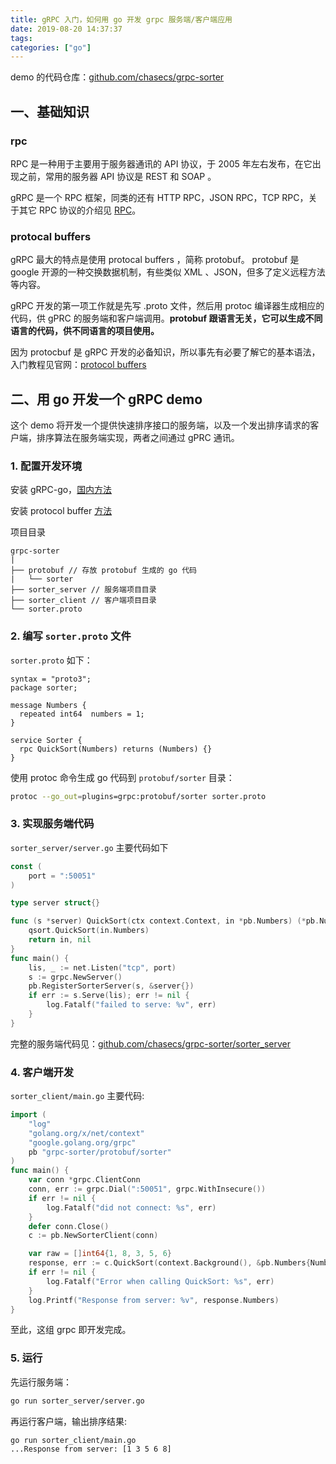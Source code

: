 ```yaml
---
title: gRPC 入门，如何用 go 开发 grpc 服务端/客户端应用
date: 2019-08-20 14:37:37
tags: 
categories: ["go"]
---
```


demo 的代码仓库：[github.com/chasecs/grpc-sorter](https://github.com/chasecs/grpc-sorter)

## 一、基础知识

### rpc

RPC 是一种用于主要用于服务器通讯的 API 协议，于 2005 年左右发布，在它出现之前，常用的服务器 API 协议是 REST 和 SOAP 。
<!--more-->

gRPC 是一个 RPC 框架，同类的还有 HTTP RPC，JSON RPC，TCP RPC，关于其它 RPC 协议的介绍见 [RPC](https://github.com/astaxie/build-web-application-with-golang/blob/master/zh/08.4.md)。

### protocal buffers

gRPC 最大的特点是使用 protocal buffers ，简称 protobuf。 protobuf 是 google 开源的一种交换数据机制，有些类似 XML 、JSON，但多了定义远程方法等内容。

gRPC 开发的第一项工作就是先写 .proto 文件，然后用 protoc 编译器生成相应的代码，供 gPRC 的服务端和客户端调用。**protobuf 跟语言无关，它可以生成不同语言的代码，供不同语言的项目使用。**

因为 protocbuf 是 gRPC 开发的必备知识，所以事先有必要了解它的基本语法，入门教程见官网：[protocol buffers](https://developers.google.com/protocol-buffers/docs/overview)

## 二、用 go 开发一个 gRPC demo

这个 demo 将开发一个提供快速排序接口的服务端，以及一个发出排序请求的客户端，排序算法在服务端实现，两者之间通过 gPRC 通讯。

### 1. 配置开发环境

安装 gRPC-go，[国内方法](https://grpc.io/docs/quickstart/go/)

安装 protocol buffer [方法](https://medium.com/@erika_dike/installing-the-protobuf-compiler-on-a-mac-a0d397af46b8)

项目目录

```
grpc-sorter
|
├── protobuf // 存放 protobuf 生成的 go 代码
|   └── sorter
├── sorter_server // 服务端项目目录
├── sorter_client // 客户端项目目录
└── sorter.proto 
```
### 2. 编写 `sorter.proto` 文件

`sorter.proto` 如下：

```
syntax = "proto3";
package sorter;

message Numbers {
  repeated int64  numbers = 1;
}

service Sorter {
  rpc QuickSort(Numbers) returns (Numbers) {}
}

```

使用 protoc 命令生成 go 代码到 `protobuf/sorter` 目录：

```sh
protoc --go_out=plugins=grpc:protobuf/sorter sorter.proto
```

### 3. 实现服务端代码

`sorter_server/server.go` 主要代码如下

```go
const (
	port = ":50051"
)

type server struct{}

func (s *server) QuickSort(ctx context.Context, in *pb.Numbers) (*pb.Numbers, error) {
	qsort.QuickSort(in.Numbers)
	return in, nil
}
func main() {
	lis, _ := net.Listen("tcp", port)
	s := grpc.NewServer()
	pb.RegisterSorterServer(s, &server{})
	if err := s.Serve(lis); err != nil {
		log.Fatalf("failed to serve: %v", err)
	}
}

```

完整的服务端代码见：[github.com/chasecs/grpc-sorter/sorter_server](https://github.com/chasecs/grpc-sorter/tree/master/sorter_server)

### 4. 客户端开发


`sorter_client/main.go` 主要代码:

```go
import (
	"log"
	"golang.org/x/net/context"
	"google.golang.org/grpc"
	pb "grpc-sorter/protobuf/sorter"
)
func main() {
	var conn *grpc.ClientConn
	conn, err := grpc.Dial(":50051", grpc.WithInsecure())
	if err != nil {
		log.Fatalf("did not connect: %s", err)
	}
	defer conn.Close()
	c := pb.NewSorterClient(conn)

	var raw = []int64{1, 8, 3, 5, 6}
	response, err := c.QuickSort(context.Background(), &pb.Numbers{Numbers: raw})
	if err != nil {
		log.Fatalf("Error when calling QuickSort: %s", err)
	}
	log.Printf("Response from server: %v", response.Numbers)
}
```


至此，这组 grpc 即开发完成。

### 5. 运行

先运行服务端：

```sh
go run sorter_server/server.go
```

再运行客户端，输出排序结果:

```
go run sorter_client/main.go 
...Response from server: [1 3 5 6 8]

```

